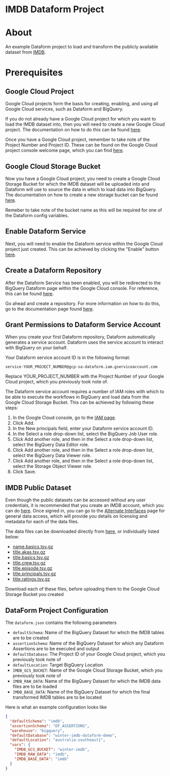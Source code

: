 # **IMDB Dataform Project**

# About
An example Dataform project to load and transform the publicly available dataset from [IMDB](https://imdb.com).

# Prerequisites

## Google Cloud Project

Google Cloud projects form the basis for creating, enabling, and using all Google Cloud services, such as Dataform and BigQuery.

If you do not already have a Google Cloud project for which you want to load the IMDB dataset into, then you will need to create a new Google Cloud project.  The documentation on how to do this can be found [here](https://cloud.google.com/resource-manager/docs/creating-managing-projects#creating_a_project).

Once you have a Google Cloud project, remember to take note of the Project Number and Project ID. These can be found on the Google Cloud project console welcome page, which you can find [here](https://console.cloud.google.com/welcome).

## Google Cloud Storage Bucket

Now you have a Google Cloud project, you need to create a Google Cloud Storage Bucket for which the IMDB dataset will be uploaded into and Dataform will use to source the data in which to load data into BigQuery.  The documentation on how to create a new storage bucket can be found [here](https://cloud.google.com/storage/docs/creating-buckets).

Remeber to take note of the bucket name as this will be required for one of the Dataform config variables.

## Enable Dataform Service

Next, you will need to enable the Dataform service within the Google Cloud project just created.  This can be achieved by clicking the "Enable" button [here](https://console.cloud.google.com/marketplace/product/google/dataform.googleapis.com).

## Create a Dataform Repository

After the Dataform Service has been enabled, you will be redirected to the BigQuery Dataform page within the Google Cloud console.  For reference, this can be found [here](https://console.cloud.google.com/bigquery/dataform).

Go ahead and create a repository.  For more information on how to do this, go to the documentation page found [here](https://cloud.google.com/dataform/docs/create-repository).

## Grant Permissions to Dataform Service Account

When you create your first Dataform repository, Dataform automatically generates a service account. Dataform uses the service account to interact with BigQuery on your behalf.

Your Dataform service account ID is in the following format:

```
service-YOUR_PROJECT_NUMBER@gcp-sa-dataform.iam.gserviceaccount.com
```

Replace YOUR_PROJECT_NUMBER with the Project Number of your Google Cloud project, which you previously took note of.

The Dataform service account requires a number of IAM roles with which to be able to execute the workflows in BigQuery and load data from the Google Cloud Storage Bucket.  This can be achieved by following these steps:

1. In the Google Cloud console, go to the [IAM page](https://console.cloud.google.com/iam-admin).
2. Click Add.
3. In the New principals field, enter your Dataform service account ID.
4. In the Select a role drop-down list, select the BigQuery Job User role.
5. Click Add another role, and then in the Select a role drop-down list, select the BigQuery Data Editor role.
6. Click Add another role, and then in the Select a role drop-down list, select the BigQuery Data Viewer role.
7. Click Add another role, and then in the Select a role drop-down list, select the Storage Object Viewer role.
8. Click Save.

## IMDB Public Dataset

Even though the public datasets can be accessed without any user credentials, it is recommended that you create an IMDB account, which you can do [here](https://contribute.imdb.com/dataset).  Once signed in, you can go to the [Alternate Interfaces](http://www.imdb.com/interfaces) page for general data access, which will provide you details on licensing and metadata for each of the data files.

The data files can be downloaded directly from [here](https://datasets.imdbws.com/), or individually listed below:

- [name.basics.tsv.gz](https://datasets.imdbws.com/name.basics.tsv.gz)
- [title.akas.tsv.gz](https://datasets.imdbws.com/title.akas.tsv.gz)
- [title.basics.tsv.gz](https://datasets.imdbws.com/title.basics.tsv.gz)
- [title.crew.tsv.gz](https://datasets.imdbws.com/title.crew.tsv.gz)
- [title.episode.tsv.gz](https://datasets.imdbws.com/title.episode.tsv.gz)
- [title.principals.tsv.gz](https://datasets.imdbws.com/title.principals.tsv.gz)
- [title.ratings.tsv.gz](https://datasets.imdbws.com/title.ratings.tsv.gz)

Download each of these files, before uploading them to the Google Cloud Storage Bucket you created

## DataForm Project Configuration

The ```dataform.json``` contains the following parameters
- ```defaultSchema```: Name of the BigQuery Dataset for which the IMDB tables are to be created
- ```assertionSchema```: Name of the BigQuery Dataset for which any Dataform Assertions are to be executed and output
- ```defaultDatabase```: The Project ID of your Google Cloud project, which you previously took note of
- ```defaultLocation```: Target BigQuery Location
- ```IMDB_GCS_BUCKET```: Name of the Google Cloud Storage Bucket, which you previously took note of
- ```IMDB_RAW_DATA```: Name of the BigQuery Dataset for which the IMDB data files are to be loaded
- ```IMDB_BASE_DATA```: Name of the BigQuery Dataset for which the final transformed IMDB tables are to be located

Here is what an example configuration looks like
```json
{
  "defaultSchema": "imdb",
  "assertionSchema": "DF_ASSERTIONS",
  "warehouse": "bigquery",
  "defaultDatabase": "winter-imdb-dataform-demo",
  "defaultLocation": "australia-southeast1",
  "vars": {
    "IMDB_GCS_BUCKET": "winter-imdb",
    "IMDB_RAW_DATA": "imdb",
    "IMDB_BASE_DATA": "imdb"
  }
}
```


